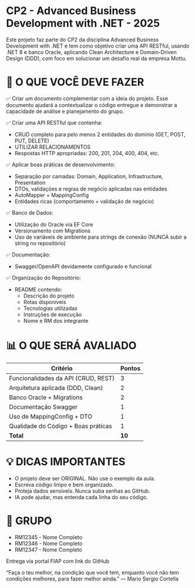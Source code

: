 CP2 - Advanced Business Development with .NET - 2025
===========================

Este projeto faz parte do CP2 da disciplina Advanced Business Development with .NET e tem como objetivo criar uma API RESTful, usando .NET 8 e banco Oracle, aplicando Clean Architecture e Domain-Driven Design (DDD), com foco em solucionar um desafio real da empresa Mottu.

🎯 O QUE VOCÊ DEVE FAZER
===========================

✅ Criar um documento complementar com a ideia do projeto. Esse documento ajudará a contextualizar o código entregue e demonstrar a capacidade de análise e planejamento do grupo.

✅ Criar uma API RESTful que contenha:
- CRUD completo para pelo menos 2 entidades do domínio (GET, POST, PUT, DELETE)
- UTILIZAR RELACIONAMENTOS
- Respostas HTTP apropriadas: 200, 201, 204, 400, 404, etc.

✅ Aplicar boas práticas de desenvolvimento:
- Separação por camadas: Domain, Application, Infrastructure, Presentation
- DTOs, validações e regras de negócio aplicadas nas entidades
- AutoMapper + MappingConfig
- Entidades ricas (comportamento + validação de negócio)

✅ Banco de Dados:
- Utilização do Oracle via EF Core
- Versionamento com Migrations
- Uso de variáveis de ambiente para strings de conexão (NUNCA subir a string no repositório)

✅ Documentação:
- Swagger/OpenAPI devidamente configurado e funcional

✅ Organização do Repositório:
- README contendo:
  - Descrição do projeto
  - Rotas disponíveis
  - Tecnologias utilizadas
  - Instruções de execução
  - Nome e RM dos integrante


📊 O QUE SERÁ AVALIADO
============================

| Critério                               | Pontos |
|----------------------------------------|--------|
| Funcionalidades da API (CRUD, REST)    | 3     |
| Arquitetura aplicada (DDD, Clean)      | 2     |
| Banco Oracle + Migrations              | 2     |
| Documentação Swagger                   | 1     |
| Uso de MappingConfig + DTO             | 1     |
| Qualidade do Código + Boas práticas    | 1     |
| **Total**                              | **10**|

💡 DICAS IMPORTANTES
===============================

- O projeto deve ser ORIGINAL. Não use o exemplo da aula.
- Escreva código limpo e bem organizado.
- Proteja dados sensíveis. Nunca suba senhas ao GitHub.
- IA pode ajudar, mas entenda cada linha do seu código.

👥 GRUPO
===============================

- RM12345 - Nome Completo
- RM12346 - Nome Completo
- RM12347 - Nome Completo


Entrega via portal FIAP com link do GitHub


“Faça o teu melhor, na condição que você tem, enquanto você não tem condições melhores, para fazer melhor ainda.”
— Mario Sergio Cortella
